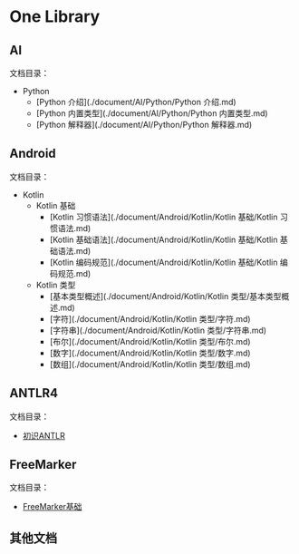 # One Library

## AI

文档目录：

- Python
  - [Python 介绍](./document/AI/Python/Python 介绍.md)
  - [Python 内置类型](./document/AI/Python/Python 内置类型.md)
  - [Python 解释器](./document/AI/Python/Python 解释器.md)

## Android

文档目录：

- Kotlin
  - Kotlin 基础
    - [Kotlin 习惯语法](./document/Android/Kotlin/Kotlin 基础/Kotlin 习惯语法.md)
    - [Kotlin 基础语法](./document/Android/Kotlin/Kotlin 基础/Kotlin 基础语法.md)
    - [Kotlin 编码规范](./document/Android/Kotlin/Kotlin 基础/Kotlin 编码规范.md)
  - Kotlin 类型
    - [基本类型概述](./document/Android/Kotlin/Kotlin 类型/基本类型概述.md)
    - [字符](./document/Android/Kotlin/Kotlin 类型/字符.md)
    - [字符串](./document/Android/Kotlin/Kotlin 类型/字符串.md)
    - [布尔](./document/Android/Kotlin/Kotlin 类型/布尔.md)
    - [数字](./document/Android/Kotlin/Kotlin 类型/数字.md)
    - [数组](./document/Android/Kotlin/Kotlin 类型/数组.md)

## ANTLR4

文档目录：

- [初识ANTLR](./document/ANTLR4/初识ANTLR.md)

## FreeMarker

文档目录：

- [FreeMarker基础](./document/FreeMarker/FreeMarker基础.md)


## 其他文档

